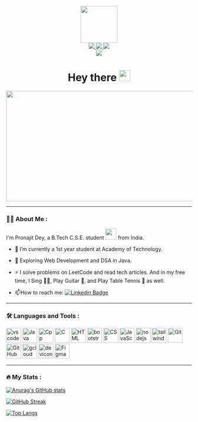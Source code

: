 <div id="header" align="center">
  <img src="https://media.giphy.com/media/M9gbBd9nbDrOTu1Mqx/giphy.gif" width="100"/>
  
  <div id="badges">
    <a href="https://www.linkedin.com/in/pronajit-dey-2735a721b?lipi=urn%3Ali%3Apage%3Ad_flagship3_profile_view_base_contact_details%3BAzH3J5OcQzy38uzWTSoyKA%3D%3D">
      <img src="https://img.shields.io/badge/LinkedIn-blue?logo=linkedin&logoColor=white&style=for-the-badge"/>
    </a>
    <a href="https://www.instagram.com/pronajitdey/">
      <img src="https://img.shields.io/badge/Instagram-red?logo=instagram&logoColor=white&style=for-the-badge"/>
    </a>
    <a href="https://twitter.com/PronajitDey">
      <img src="https://img.shields.io/badge/Twitter-blue?logo=twitter&logoColor=white&style=for-the-badge"/>
    </a>
  </div>
  
  <img src="https://komarev.com/ghpvc/?username=pronajitdey&style=flat-square&color=blue">
  
  <h1>
    Hey there
    <img src="https://media.giphy.com/media/hvRJCLFzcasrR4ia7z/giphy.gif" width="30">
  </h1>
</div>

<div align="center">
  <img src="https://media.giphy.com/media/dWesBcTLavkZuG35MI/giphy.gif" width="600" height="300">
</div>

---

### :man_technologist: About Me :
I'm Pronajit Dey, a B.Tech C.S.E. student <img src="https://media.giphy.com/media/WUlplcMpOCEmTGBtBW/giphy.gif" width="30"> from India.

- :telescope: I’m currently a 1st year student at Academy of Technology.

- :seedling: Exploring Web Development and DSA in Java.

- :zap: I solve problems on LeetCode and read tech articles. And in my free time, I Sing :singer:, Play Guitar :guitar:, and Play Table Tennis :ping_pong: as well.

- :mailbox:How to reach me: [![Linkedin Badge](https://img.shields.io/badge/-pronajit-blue?logo=linkedin&logoColor=white&style=for-the-badge)](https://www.linkedin.com/in/pronajit-dey-2735a721b?lipi=urn%3Ali%3Apage%3Ad_flagship3_profile_view_base_contact_details%3BAzH3J5OcQzy38uzWTSoyKA%3D%3D)

---

### :hammer_and_wrench: Languages and Tools :

<div id="skills">
  <img src="https://cdn.jsdelivr.net/gh/devicons/devicon/icons/vscode/vscode-original.svg" title="vscode" alt="vscode" width="40">
  <img src="https://cdn.jsdelivr.net/gh/devicons/devicon/icons/java/java-original-wordmark.svg" title="Java" alt="Java" width="40">
  <img src="https://cdn.jsdelivr.net/gh/devicons/devicon/icons/cplusplus/cplusplus-original.svg" title="Cpp" alt="Cpp" width="40">
  <img src="https://cdn.jsdelivr.net/gh/devicons/devicon/icons/c/c-original.svg" title="C" alt="C" width="40">
  <img src="https://cdn.jsdelivr.net/gh/devicons/devicon/icons/html5/html5-plain-wordmark.svg" title="HTML5" alt="HTML" width="40">
  <img src="https://cdn.jsdelivr.net/gh/devicons/devicon/icons/bootstrap/bootstrap-plain.svg" title="bootstrap" alt="bootstrap" width="40">
  <img src="https://cdn.jsdelivr.net/gh/devicons/devicon/icons/css3/css3-plain-wordmark.svg" title="CSS3" alt="CSS" width="40">
  <img src="https://cdn.jsdelivr.net/gh/devicons/devicon/icons/javascript/javascript-original.svg" title="JavaScript" alt="JavaScript" width="40">
  <img src="https://cdn.jsdelivr.net/gh/devicons/devicon/icons/nodejs/nodejs-original-wordmark.svg" title="nodejs" alt="nodejs" width="40">
  <img src="https://cdn.jsdelivr.net/gh/devicons/devicon/icons/tailwindcss/tailwindcss-plain.svg" title="tailwind" alt="tailwind" width="40">
  <img src="https://cdn.jsdelivr.net/gh/devicons/devicon/icons/git/git-original.svg" title="Git" alt="Git" width="40">
  <img src="https://img.icons8.com/color/344/github--v1.png" title="GitHub" alt="GitHub" width="40">
  <img src="https://cdn.jsdelivr.net/gh/devicons/devicon/icons/googlecloud/googlecloud-original.svg" title="gcloud" alt="gcloud" width="40">
  <img src="https://cdn.jsdelivr.net/gh/devicons/devicon/icons/devicon/devicon-original.svg" title="devicon" alt="devicon" width="40">
  <img src="https://cdn.jsdelivr.net/gh/devicons/devicon/icons/figma/figma-original.svg" title="Figma" alt="Figma" width="40">
</div>

---

### :fire: My Stats :

[![Anurag's GitHub stats](https://github-readme-stats.vercel.app/api?username=pronajitdey&show_icons=true&theme=gruvbox)](https://github.com/anuraghazra/github-readme-stats)

[![GitHub Streak](http://github-readme-streak-stats.herokuapp.com?user=pronajitdey&theme=monokai&date_format=M%20j%5B%2C%20Y%5D)](https://git.io/streak-stats)

[![Top Langs](https://github-readme-stats.vercel.app/api/top-langs/?username=pronajitdey&layout=compact&theme=monokai)](https://github.com/anuraghazra/github-readme-stats)
